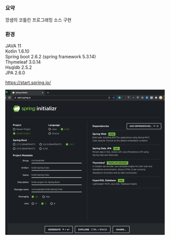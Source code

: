 ### 요약
깡샘의 코틀린 프로그래밍 소스 구현

### 환경
JAVA 11  
Kotlin 1.6.10  
Spring boot 2.6.2 (spring framework 5.3.14)  
Thymeleaf 3.0.14  
Hsqldb 2.5.2  
JPA 2.6.0  

https://start.spring.io/ 

![start.spring.io](src/main/resources/static/image/spring_initializr_20220113.png)
